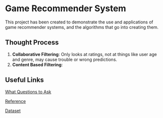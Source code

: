 # Game Recommender System

This project has been created to demonstrate the use and applications of game recommender systems, and the algorithms that go into creating them.

## Thought Process

1. **Collaborative Filtering**: Only looks at ratings, not at things like user age and genre, may cause trouble or wrong predictions.
2. **Content Based Filtering**: 

## Useful Links

[What Questions to Ask](https://realpython.com/build-recommendation-engine-collaborative-filtering/#:~:text=How%20do%20you,ratings%20you%20calculate%3F)

[Reference](https://towardsdatascience.com/building-a-game-recommendation-engine-870a1ccd11c4)

[Dataset](https://www.kaggle.com/datasets/tamber/steam-video-games)